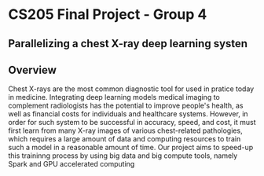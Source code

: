 # CS205 Final Project - Group 4
## Parallelizing a chest X-ray deep learning systen

## Overview
Chest X-rays are the most common diagnostic tool for used in pratice today in medicine. Integrating deep learning models medical imaging to complement radiologists has the potential to improve people's health, as well as financial costs for individuals and healthcare systems. However, in order for such system to be successful in accuracy, speed, and cost, it must first learn from many X-ray images of various chest-related pathologies, which requires a large amount of data and computing resources to train such a model in a reasonable amount of time. Our project aims to speed-up this traininng process by using big data and big compute tools, namely Spark and GPU accelerated computing
